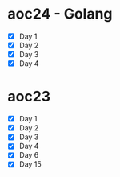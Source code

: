 # aoc24 - Golang 
- [x] Day 1
- [x] Day 2
- [x] Day 3 
- [x] Day 4 

# aoc23 
- [x] Day 1 
- [x] Day 2
- [x] Day 3
- [x] Day 4
- [x] Day 6 
- [x] Day 15

